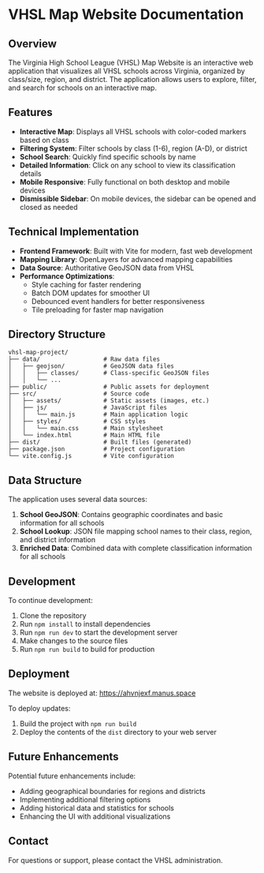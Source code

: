 # VHSL Map Website Documentation

## Overview
The Virginia High School League (VHSL) Map Website is an interactive web application that visualizes all VHSL schools across Virginia, organized by class/size, region, and district. The application allows users to explore, filter, and search for schools on an interactive map.

## Features
- **Interactive Map**: Displays all VHSL schools with color-coded markers based on class
- **Filtering System**: Filter schools by class (1-6), region (A-D), or district
- **School Search**: Quickly find specific schools by name
- **Detailed Information**: Click on any school to view its classification details
- **Mobile Responsive**: Fully functional on both desktop and mobile devices
- **Dismissible Sidebar**: On mobile devices, the sidebar can be opened and closed as needed

## Technical Implementation
- **Frontend Framework**: Built with Vite for modern, fast web development
- **Mapping Library**: OpenLayers for advanced mapping capabilities
- **Data Source**: Authoritative GeoJSON data from VHSL
- **Performance Optimizations**: 
  - Style caching for faster rendering
  - Batch DOM updates for smoother UI
  - Debounced event handlers for better responsiveness
  - Tile preloading for faster map navigation

## Directory Structure
```
vhsl-map-project/
├── data/                  # Raw data files
│   ├── geojson/           # GeoJSON data files
│   │   ├── classes/       # Class-specific GeoJSON files
│   │   └── ...
├── public/                # Public assets for deployment
├── src/                   # Source code
│   ├── assets/            # Static assets (images, etc.)
│   ├── js/                # JavaScript files
│   │   └── main.js        # Main application logic
│   ├── styles/            # CSS styles
│   │   └── main.css       # Main stylesheet
│   └── index.html         # Main HTML file
├── dist/                  # Built files (generated)
├── package.json           # Project configuration
└── vite.config.js         # Vite configuration
```

## Data Structure
The application uses several data sources:
1. **School GeoJSON**: Contains geographic coordinates and basic information for all schools
2. **School Lookup**: JSON file mapping school names to their class, region, and district information
3. **Enriched Data**: Combined data with complete classification information for all schools

## Development
To continue development:
1. Clone the repository
2. Run `npm install` to install dependencies
3. Run `npm run dev` to start the development server
4. Make changes to the source files
5. Run `npm run build` to build for production

## Deployment
The website is deployed at: https://ahvnjexf.manus.space

To deploy updates:
1. Build the project with `npm run build`
2. Deploy the contents of the `dist` directory to your web server

## Future Enhancements
Potential future enhancements include:
- Adding geographical boundaries for regions and districts
- Implementing additional filtering options
- Adding historical data and statistics for schools
- Enhancing the UI with additional visualizations

## Contact
For questions or support, please contact the VHSL administration.
